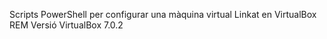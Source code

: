 Scripts PowerShell per configurar una màquina virtual Linkat en VirtualBox
REM Versió VirtualBox 7.0.2
